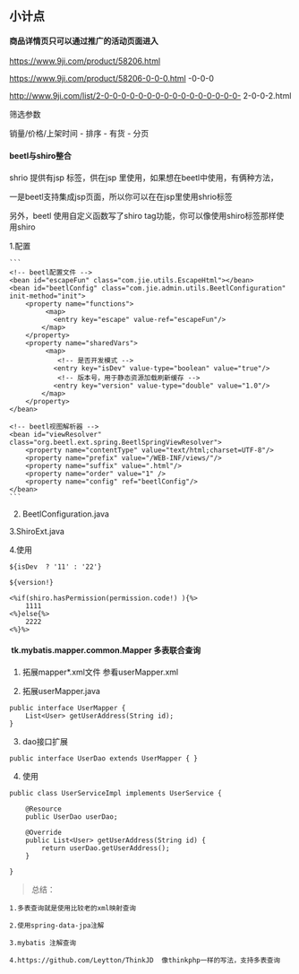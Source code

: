 #

## 小计点


#### 商品详情页只可以通过推广的活动页面进入

https://www.9ji.com/product/58206.html 

https://www.9ji.com/product/58206-0-0-0.html -0-0-0

http://www.9ji.com/list/2-0-0-0-0-0-0-0-0-0-0-0-0-0-0-0-0- 2-0-0-2.html

筛选参数

销量/价格/上架时间 - 排序 - 有货 - 分页

#### beetl与shiro整合

shrio 提供有jsp 标签，供在jsp 里使用，如果想在beetl中使用，有俩种方法，

一是beetl支持集成jsp页面，所以你可以在在jsp里使用shrio标签

另外，beetl 使用自定义函数写了shiro tag功能，你可以像使用shiro标签那样使用shiro

1.配置

	```
	<!-- beetl配置文件 -->
	<bean id="escapeFun" class="com.jie.utils.EscapeHtml"></bean>
	<bean id="beetlConfig" class="com.jie.admin.utils.BeetlConfiguration" init-method="init">
	 	<property name="functions">
	         <map>
	           <entry key="escape" value-ref="escapeFun"/>
	        </map>
	    </property>
	 	<property name="sharedVars">
	         <map>
	            <!-- 是否开发模式 -->
	           <entry key="isDev" value-type="boolean" value="true"/>
	          	<!-- 版本号，用于静态资源加载刷新缓存 -->
	           <entry key="version" value-type="double" value="1.0"/>
	        </map>
	    </property>
	</bean>
	
	<!-- beetl视图解析器 -->
	<bean id="viewResolver" class="org.beetl.ext.spring.BeetlSpringViewResolver">
	    <property name="contentType" value="text/html;charset=UTF-8"/>
	    <property name="prefix" value="/WEB-INF/views/"/>
	    <property name="suffix" value=".html"/>
	    <property name="order" value="1" />
	    <property name="config" ref="beetlConfig"/>
	</bean>
	```
	
2. BeetlConfiguration.java

3.ShiroExt.java	

4.使用

	${isDev  ? '11' : '22'}
				
	${version!}
	
	<%if(shiro.hasPermission(permission.code!) ){%>
		1111
	<%}else{%>
		2222
	<%}%>

####  tk.mybatis.mapper.common.Mapper  多表联合查询

1. 拓展mapper*.xml文件 参看userMapper.xml

2. 拓展userMapper.java

```
public interface UserMapper {  
    List<User> getUserAddress(String id);  
}
```

3. dao接口扩展 

```
public interface UserDao extends UserMapper { }

```
4. 使用

```
public class UserServiceImpl implements UserService {  
  
    @Resource  
    public UserDao userDao;  
    
    @Override  
    public List<User> getUserAddress(String id) {  
        return userDao.getUserAddress();  
    }  
  
}
```

> 总结： 

	1.多表查询就是使用比较老的xml映射查询
	
	2.使用spring-data-jpa注解
	
	3.mybatis 注解查询
	
	4.https://github.com/Leytton/ThinkJD  像thinkphp一样的写法，支持多表查询










